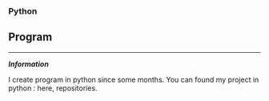 ### Python

## Program

---------------------------------------------------------------------------

___Information___

I create program in python since some months.
You can found my project in python : here, repositories.